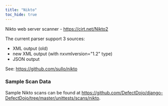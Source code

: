 ```yaml
---
title: "Nikto"
toc_hide: true
---
```

Nikto web server scanner - https://cirt.net/Nikto2

The current parser support 3 sources:
 - XML output (old)
 - new XML output (with nxvmlversion=\"1.2\" type)
 - JSON output

See: https://github.com/sullo/nikto
### Sample Scan Data
Sample Nikto scans can be found at https://github.com/DefectDojo/django-DefectDojo/tree/master/unittests/scans/nikto.